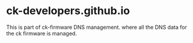 # ck-developers.github.io
This is part of ck-firmware DNS management.
where all the DNS data for the ck firmware is managed.
